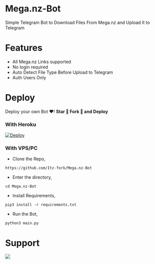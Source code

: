 # Mega.nz-Bot
Simple Telegram Bot to Download Files From Mega.nz and Upload It to Telegram

# Features
- All Mega.nz Links supported
- No login required
- Auto Detect File Type Before Upload to Telegram
- Auth Users Only

# Deploy
Deploy your own Bot ♥️! **Star 🌟 Fork 🍴 and Deploy**

### With Heroku
[![Deploy](https://www.herokucdn.com/deploy/button.svg)](https://heroku.com/deploy?template=https://github.com/bxbots/Mega.nz-Bot)

### With VPS/PC

- Clone the Repo,
```
https://github.com/Itz-fork/Mega.nz-Bot
```
- Enter the directory,
```
cd Mega.nz-Bot
```
- Install Requirements,
```
pip3 install -r requirements.txt
```
- Run the Bot,
```
python3 main.py
```

# Support
<a href="https://t.me/Nexa_bots"><img src="https://img.shields.io/badge/Support_Group-0a0a0a?style=for-the-badge&logo=telegram&logoColor=white"></a>
